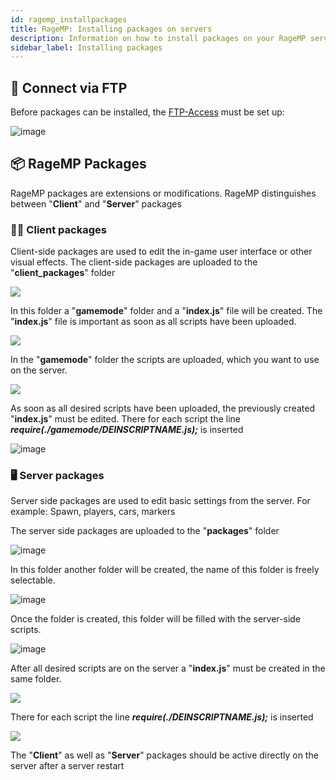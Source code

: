 ```yaml
---
id: ragemp_installpackages
title: RageMP: Installing packages on servers
description: Information on how to install packages on your RageMP server from ZAP-Hosting - ZAP-Hosting.com documentation
sidebar_label: Installing packages
---
```


## 🔑 Connect via FTP

Before packages can be installed, the [FTP-Access](gameserver_ftpaccess.md) must be set up:

![image](https://user-images.githubusercontent.com/13604413/159178012-0172691b-d49f-49d6-ab34-cc01eadbacf5.png)


## 📦 RageMP Packages

RageMP packages are extensions or modifications. 
RageMP distinguishes between "**Client**" and "**Server**" packages

### 🚶‍♂️ Client packages

Client-side packages are used to edit the in-game user interface or other visual effects.
The client-side packages are uploaded to the "**client_packages**" folder

![](https://screensaver01.zap-hosting.com/index.php/s/WCgLYZxNKHnnwW7/preview)

In this folder a "**gamemode**" folder and a "**index.js**" file will be created.
The "**index.js**" file is important as soon as all scripts have been uploaded. 

![](https://screensaver01.zap-hosting.com/index.php/s/MzezDL79zYnGpwK/preview)

In the "**gamemode**" folder the scripts are uploaded, which you want to use on the server.

![](https://screensaver01.zap-hosting.com/index.php/s/PdTa7dAYxotz57P/preview)

As soon as all desired scripts have been uploaded, the previously created "**index.js**" must be edited.
There for each script the line ***require(./gamemode/DEINSCRIPTNAME.js);*** is inserted

![image](https://user-images.githubusercontent.com/13604413/159178015-9106b7ea-41c4-4876-868c-dbca30410d62.png)

### 🖥️ Server packages

Server side packages are used to edit basic settings from the server.
For example: Spawn, players, cars, markers

The server side packages are uploaded to the "**packages**" folder

![image](https://user-images.githubusercontent.com/13604413/159178021-7b030066-b72a-41a9-9baa-c9abba124ff2.png)

In this folder another folder will be created, the name of this folder is freely selectable.

![image](https://user-images.githubusercontent.com/13604413/159178028-2b2bbd99-c4a1-4422-b4c8-bad298aefea7.png)

Once the folder is created, this folder will be filled with the server-side scripts.

![image](https://user-images.githubusercontent.com/13604413/159178033-5240c361-d4de-40dd-8d1f-64d207529842.png)

After all desired scripts are on the server a "**index.js**" must be created in the same folder.

![](https://screensaver01.zap-hosting.com/index.php/s/gqc4RrHsseK2nze/preview)

There for each script the line ***require(./DEINSCRIPTNAME.js);*** is inserted

![](https://screensaver01.zap-hosting.com/index.php/s/6ate3XEJ33cHNW4/preview)

The "**Client**" as well as "**Server**" packages should be active directly on the server after a server restart
